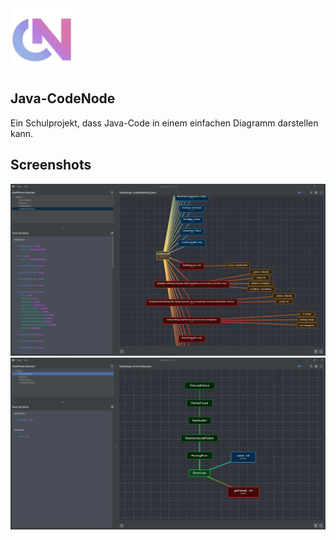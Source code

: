 <picture>
  <img alt="Code Node icon" height="100" src="https://github.com/FlorianButz/CodeNode/blob/main/.github/icon_color.png?raw=true">
</picture>

## Java-CodeNode
Ein Schulprojekt, dass Java-Code in einem einfachen Diagramm darstellen kann.

## Screenshots

<picture>
  <img alt="Code Node icon" src="https://github.com/FlorianButz/CodeNode/blob/main/.github/Screenshot1.png?raw=true">
</picture>

<picture>
  <img alt="Code Node icon" src="https://github.com/FlorianButz/CodeNode/blob/main/.github/Screenshot2.png?raw=true">
</picture>
